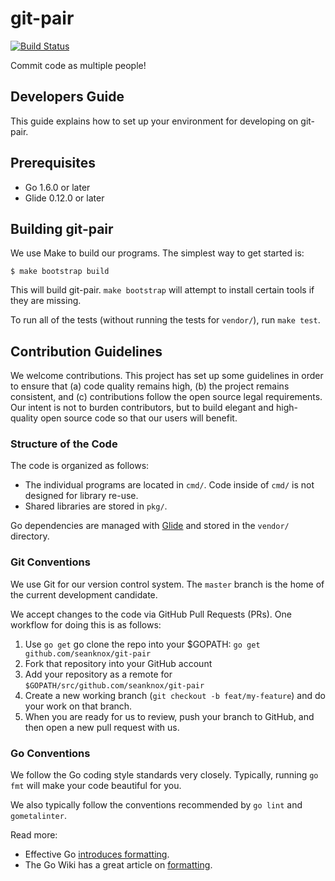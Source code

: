 # git-pair
[![Build Status](http://52.170.46.90/api/badges/seanknox/git-pair/status.svg)](http://52.170.46.90/seanknox/git-pair)

Commit code as multiple people!

## Developers Guide

This guide explains how to set up your environment for developing on
git-pair.

## Prerequisites

- Go 1.6.0 or later
- Glide 0.12.0 or later

## Building git-pair

We use Make to build our programs. The simplest way to get started is:

```console
$ make bootstrap build
```

This will build git-pair. `make bootstrap` will attempt to
install certain tools if they are missing.

To run all of the tests (without running the tests for `vendor/`), run
`make test`.

## Contribution Guidelines

We welcome contributions. This project has set up some guidelines in
order to ensure that (a) code quality remains high, (b) the project
remains consistent, and (c) contributions follow the open source legal
requirements. Our intent is not to burden contributors, but to build
elegant and high-quality open source code so that our users will benefit.

### Structure of the Code

The code is organized as follows:

- The individual programs are located in `cmd/`. Code inside of `cmd/`
  is not designed for library re-use.
- Shared libraries are stored in `pkg/`.

Go dependencies are managed with
[Glide](https://github.com/Masterminds/glide) and stored in the
`vendor/` directory.

### Git Conventions

We use Git for our version control system. The `master` branch is the
home of the current development candidate.

We accept changes to the code via GitHub Pull Requests (PRs). One
workflow for doing this is as follows:

1. Use `go get` go clone the repo into your $GOPATH: `go get github.com/seanknox/git-pair`
2. Fork that repository into your GitHub account
3. Add your repository as a remote for `$GOPATH/src/github.com/seanknox/git-pair`
4. Create a new working branch (`git checkout -b feat/my-feature`) and
   do your work on that branch.
5. When you are ready for us to review, push your branch to GitHub, and
   then open a new pull request with us.

### Go Conventions

We follow the Go coding style standards very closely. Typically, running
`go fmt` will make your code beautiful for you.

We also typically follow the conventions recommended by `go lint` and
`gometalinter`.

Read more:

- Effective Go [introduces formatting](https://golang.org/doc/effective_go.html#formatting).
- The Go Wiki has a great article on [formatting](https://github.com/golang/go/wiki/CodeReviewComments).
